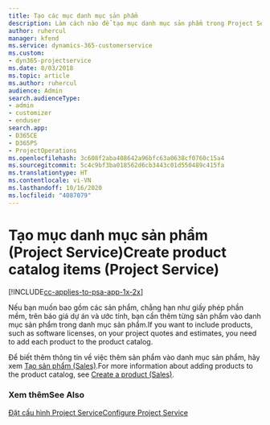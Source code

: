 ```yaml
---
title: Tạo các mục danh mục sản phẩm
description: Làm cách nào để tạo mục danh mục sản phẩm trong Project Service
author: ruhercul
manager: kfend
ms.service: dynamics-365-customerservice
ms.custom:
- dyn365-projectservice
ms.date: 8/03/2018
ms.topic: article
ms.author: ruhercul
audience: Admin
search.audienceType:
- admin
- customizer
- enduser
search.app:
- D365CE
- D365PS
- ProjectOperations
ms.openlocfilehash: 3c608f2aba408642a96bfc63a0638cf0760c15a4
ms.sourcegitcommit: 5c4c9bf3ba018562d6cb3443c01d550489c415fa
ms.translationtype: HT
ms.contentlocale: vi-VN
ms.lasthandoff: 10/16/2020
ms.locfileid: "4087079"
---
```

# <a name="create-product-catalog-items-project-service"></a><span data-ttu-id="c462b-103">Tạo mục danh mục sản phẩm (Project Service)</span><span class="sxs-lookup"><span data-stu-id="c462b-103">Create product catalog items (Project Service)</span></span>

[!INCLUDE[cc-applies-to-psa-app-1x-2x](../includes/cc-applies-to-psa-app-1x-2x.md)]

<span data-ttu-id="c462b-104">Nếu bạn muốn bao gồm các sản phẩm, chẳng hạn như giấy phép phần mềm, trên báo giá dự án và ước tính, bạn cần thêm từng sản phẩm vào danh mục sản phẩm trong danh mục sản phẩm.</span><span class="sxs-lookup"><span data-stu-id="c462b-104">If you want to include products, such as software licenses, on your project quotes and estimates, you need to add each product to the product catalog.</span></span>  
  
 <span data-ttu-id="c462b-105">Để biết thêm thông tin về việc thêm sản phẩm vào danh mục sản phẩm, hãy xem [Tạo sản phẩm (Sales)](https://docs.microsoft.com/dynamics365/sales-enterprise/create-product-sales).</span><span class="sxs-lookup"><span data-stu-id="c462b-105">For more information about adding products to the product catalog, see [Create a product (Sales)](https://docs.microsoft.com/dynamics365/sales-enterprise/create-product-sales).</span></span>  
  
### <a name="see-also"></a><span data-ttu-id="c462b-106">Xem thêm</span><span class="sxs-lookup"><span data-stu-id="c462b-106">See Also</span></span>  
 [<span data-ttu-id="c462b-107">Đặt cấu hình Project Service</span><span class="sxs-lookup"><span data-stu-id="c462b-107">Configure Project Service</span></span>](../psa/configure.md)
